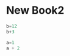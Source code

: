 # New Book2

```julia (editor=true, logging=false, output=true)
b=12
b+3
```
```julia (editor=true, logging=false, output=true)
a=1
a + 2
```
